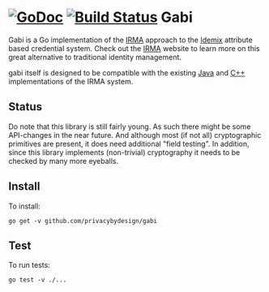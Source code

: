 [![GoDoc](https://godoc.org/github.com/privacybydesign/gabi?status.svg)](https://godoc.org/github.com/privacybydesign/gabi) [![Build Status](https://travis-ci.org/privacybydesign/gabi.svg?branch=master)](https://travis-ci.org/privacybydesign/gabi)
Gabi
====

Gabi is a Go implementation of the [IRMA](https://www.irmacard.org) approach to the [Idemix](http://www.research.ibm.com/labs/zurich/idemix/) attribute based credential system. Check out the [IRMA](https://privacybydesign.foundation/irma) website to learn more on this great alternative to traditional identity management. 

gabi itself is designed to be compatible with the existing [Java](https://github.com/credentials/credentials_idemix) and [C++](https://github.com/credentials/silvia) implementations of the IRMA system.

Status
------

Do note that this library is still fairly young. As such there might be some API-changes in the near future. And although most (if not all) cryptographic primitives are present, it does need additional "field testing". In addition, since this library implements (non-trivial) cryptography it needs to be checked by many more eyeballs.

Install
-------

To install:

    go get -v github.com/privacybydesign/gabi

Test
----

To run tests:

    go test -v ./... 

